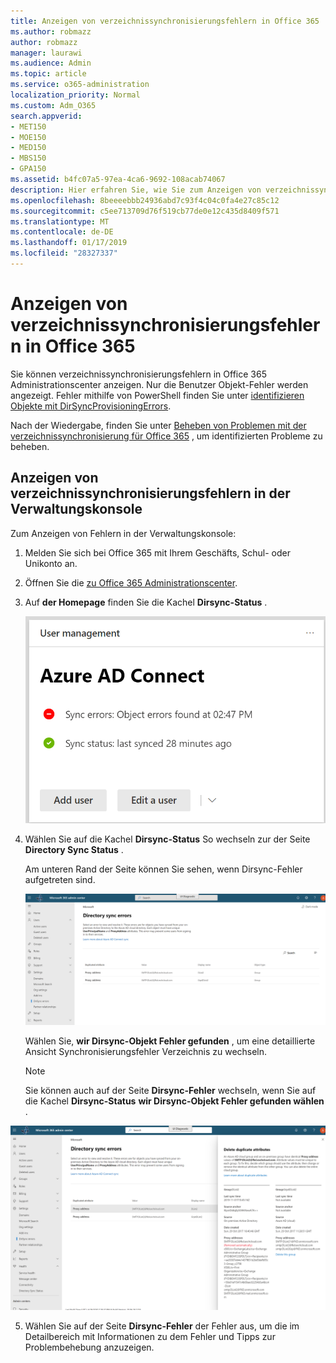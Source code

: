 ```yaml
---
title: Anzeigen von verzeichnissynchronisierungsfehlern in Office 365
ms.author: robmazz
author: robmazz
manager: laurawi
ms.audience: Admin
ms.topic: article
ms.service: o365-administration
localization_priority: Normal
ms.custom: Adm_O365
search.appverid:
- MET150
- MOE150
- MED150
- MBS150
- GPA150
ms.assetid: b4fc07a5-97ea-4ca6-9692-108acab74067
description: Hier erfahren Sie, wie Sie zum Anzeigen von verzeichnissynchronisierungsfehlern in Office 365 Administrationscenter.
ms.openlocfilehash: 8beeeebbb24936abd7c93f4c04c0fa4e27c85c12
ms.sourcegitcommit: c5ee713709d76f519cb77de0e12c435d8409f571
ms.translationtype: MT
ms.contentlocale: de-DE
ms.lasthandoff: 01/17/2019
ms.locfileid: "28327337"
---
```

# <a name="view-directory-synchronization-errors-in-office-365"></a>Anzeigen von verzeichnissynchronisierungsfehlern in Office 365

Sie können verzeichnissynchronisierungsfehlern in Office 365 Administrationscenter anzeigen. Nur die Benutzer Objekt-Fehler werden angezeigt. Fehler mithilfe von PowerShell finden Sie unter [identifizieren Objekte mit DirSyncProvisioningErrors](https://docs.microsoft.com/azure/active-directory/hybrid/how-to-connect-syncservice-duplicate-attribute-resiliency).

Nach der Wiedergabe, finden Sie unter [Beheben von Problemen mit der verzeichnissynchronisierung für Office 365](fix-problems-with-directory-synchronization.md) , um identifizierten Probleme zu beheben.
  
## <a name="view-directory-synchronization-errors-in-the-admin-center"></a>Anzeigen von verzeichnissynchronisierungsfehlern in der Verwaltungskonsole

Zum Anzeigen von Fehlern in der Verwaltungskonsole:
  
1. Melden Sie sich bei Office 365 mit Ihrem Geschäfts, Schul- oder Unikonto an. 
    
2. Öffnen Sie die [zu Office 365 Administrationscenter](https://support.office.com/article/758befc4-0888-4009-9f14-0d147402fd23).
    
3. Auf **der Homepage** finden Sie die Kachel **Dirsync-Status** . 
    
    ![Der Status der Dirsync-Kachel im Admin Center – Vorschau](media/060006e9-de61-49d5-8979-e77cda198e71.png)
  
4. Wählen Sie auf die Kachel **Dirsync-Status** So wechseln zur der Seite **Directory Sync Status** . 
    
    Am unteren Rand der Seite können Sie sehen, wenn Dirsync-Fehler aufgetreten sind.
    
    ![Auf der Seite Directory Sync Status können Sie sehen, wenn Dirsync-Objekt Fehler aufgetreten sind](media/882094a3-80d3-4aae-b90b-78b27047974c.png)
  
    Wählen Sie, **wir Dirsync-Objekt Fehler gefunden** , um eine detaillierte Ansicht Synchronisierungsfehler Verzeichnis zu wechseln. 
    
    > [!NOTE]
    > Sie können auch auf der Seite **Dirsync-Fehler** wechseln, wenn Sie auf die Kachel **Dirsync-Status** **wir Dirsync-Objekt Fehler gefunden wählen** . 
  
![Dirsync-Fehler-Seite](media/a6e302d4-6be7-4e3a-b4b5-81c5a2c02952.png)
  
5. Wählen Sie auf der Seite **Dirsync-Fehler** der Fehler aus, um die im Detailbereich mit Informationen zu dem Fehler und Tipps zur Problembehebung anzuzeigen. 

